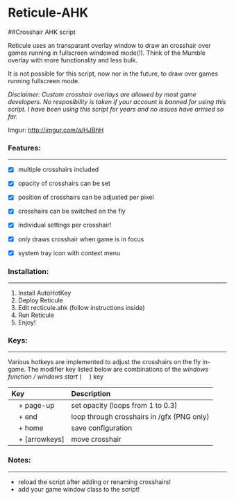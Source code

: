 # Reticule-AHK
##Crosshair AHK script

Reticule uses an transparant overlay window to draw an crosshair over games running in fullscreen windowed mode(!). Think of the Mumble overlay with more functionality and less bulk.

It is not possible for this script, now nor in the future, to draw over games running fullscreen mode.

*Disclaimer: Custom crosshair overlays are allowed by most game developers. No resposibility is taken if your account is banned for using this script. I have been using this script for years and no issues have arrised so far.*

Imgur: http://imgur.com/a/HJBhH

### Features:
---------
- [x] multiple crosshairs included
- [x] opacity of crosshairs can be set
- [x] position of crosshairs can be adjusted per pixel
- [x] crosshairs can be switched on the fly
- [x] individual settings per crosshair!
- [x] only draws crosshair when game is in focus
- [x] system tray icon with context menu


### Installation:
-------------
1. Install AutoHotKey
2. Deploy Reticule
3. Edit recticule.ahk (follow instructions inside)
4. Run Reticule
5. Enjoy!


### Keys:
-----

Various hotkeys are implemented to adjust the crosshairs on the fly in-game. The modifier key listed below are combinations of the *windows function / windows start* ( <img src="http://i.imgur.com/jDaD7Mc.png" width="10"/> ) key

| Key | Description |
| :--- | :--- |
| <img src="http://i.imgur.com/jDaD7Mc.png" width="12"/> + page-up | set opacity (loops from 1 to 0.3) |
| <img src="http://i.imgur.com/jDaD7Mc.png" width="12"/> + end | loop through crosshairs in /gfx (PNG only) |
| <img src="http://i.imgur.com/jDaD7Mc.png" width="12"/> + home | save configuration |
| <img src="http://i.imgur.com/jDaD7Mc.png" width="12"/> + [arrowkeys] | move crosshair |


### Notes:
------
- reload the script after adding or renaming crosshairs!
- add your game window class to the script!


